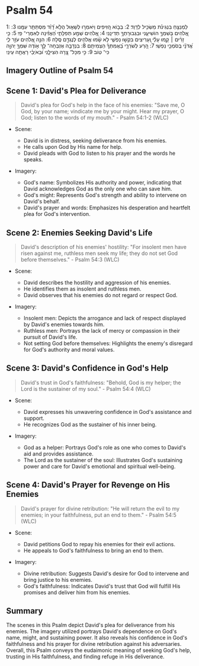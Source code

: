 # Psalm 54
1: לַמְנַצֵּ֥חַ בִּנְגִינֹ֗ת מַשְׂכִּ֥יל לְדָוִֽד׃
2: בְּב֣וֹא הַ֭זִּיפִים וַיֹּאמְר֣וּ לְשָׁא֑וּל הֲלֹ֥א דָ֝וִ֗ד מִסְתַּתֵּ֥ר עִמָּֽנוּ׃
3: אֱ֭לֹהִים בְּשִׁמְךָ֣ הוֹשִׁיעֵ֑נִי וּבִגְבוּרָתְךָ֥ תְדִינֵֽנִי׃
4: אֱ֭לֹהִים שְׁמַ֣ע תְּפִלָּתִ֑י הַ֝אֲזִ֗ינָה לְאִמְרֵי־ פִֽי׃
5: כִּ֤י זָרִ֨ים ׀ קָ֤מוּ עָלַ֗י וְֽ֭עָרִיצִים בִּקְשׁ֣וּ נַפְשִׁ֑י לֹ֤א שָׂ֨מוּ אֱלֹהִ֖ים לְנֶגְדָּ֣ם סֶֽלָה׃
6: הִנֵּ֣ה אֱ֭לֹהִים עֹזֵ֣ר לִ֑י אֲ֝דֹנָ֗י בְּֽסֹמְכֵ֥י נַפְשִֽׁי׃
7: הָ֭רַע לְשֹׁרְרָ֑י בַּ֝אֲמִתְּךָ֗ הַצְמִיתֵֽם׃
8: בִּנְדָבָ֥ה אֶזְבְּחָה־ לָּ֑ךְ א֤וֹדֶה שִּׁמְךָ֖ יְהוָ֣ה כִּי־ טֽוֹב׃
9: כִּ֣י מִכָּל־ צָ֭רָה הִצִּילָ֑נִי וּ֝בְאֹיְבַ֗י רָאֲתָ֥ה עֵינִֽי׃

## Imagery Outline of Psalm 54

## Scene 1: David's Plea for Deliverance

> David's plea for God's help in the face of his enemies: "Save me, O God, by your name; vindicate me by your might. Hear my prayer, O God; listen to the words of my mouth." - Psalm 54:1-2 (WLC)

- Scene:
  - David is in distress, seeking deliverance from his enemies.
  - He calls upon God by His name for help.
  - David pleads with God to listen to his prayer and the words he speaks.

- Imagery:
  - God's name: Symbolizes His authority and power, indicating that David acknowledges God as the only one who can save him.
  - God's might: Represents God's strength and ability to intervene on David's behalf.
  - David's prayer and words: Emphasizes his desperation and heartfelt plea for God's intervention.

## Scene 2: Enemies Seeking David's Life

> David's description of his enemies' hostility: "For insolent men have risen against me, ruthless men seek my life; they do not set God before themselves." - Psalm 54:3 (WLC)

- Scene:
  - David describes the hostility and aggression of his enemies.
  - He identifies them as insolent and ruthless men.
  - David observes that his enemies do not regard or respect God.

- Imagery:
  - Insolent men: Depicts the arrogance and lack of respect displayed by David's enemies towards him.
  - Ruthless men: Portrays the lack of mercy or compassion in their pursuit of David's life.
  - Not setting God before themselves: Highlights the enemy's disregard for God's authority and moral values.

## Scene 3: David's Confidence in God's Help

> David's trust in God's faithfulness: "Behold, God is my helper; the Lord is the sustainer of my soul." - Psalm 54:4 (WLC)

- Scene:
  - David expresses his unwavering confidence in God's assistance and support.
  - He recognizes God as the sustainer of his inner being.

- Imagery:
  - God as a helper: Portrays God's role as one who comes to David's aid and provides assistance.
  - The Lord as the sustainer of the soul: Illustrates God's sustaining power and care for David's emotional and spiritual well-being.

## Scene 4: David's Prayer for Revenge on His Enemies

> David's prayer for divine retribution: "He will return the evil to my enemies; in your faithfulness, put an end to them." - Psalm 54:5 (WLC)

- Scene:
  - David petitions God to repay his enemies for their evil actions.
  - He appeals to God's faithfulness to bring an end to them.

- Imagery:
  - Divine retribution: Suggests David's desire for God to intervene and bring justice to his enemies.
  - God's faithfulness: Indicates David's trust that God will fulfill His promises and deliver him from his enemies.

## Summary

The scenes in this Psalm depict David's plea for deliverance from his enemies. The imagery utilized portrays David's dependence on God's name, might, and sustaining power. It also reveals his confidence in God's faithfulness and his prayer for divine retribution against his adversaries. Overall, this Psalm conveys the eudaimonic meaning of seeking God's help, trusting in His faithfulness, and finding refuge in His deliverance.